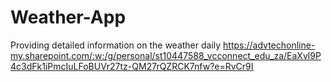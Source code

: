 # Weather-App
Providing detailed information on the weather daily
https://advtechonline-my.sharepoint.com/:w:/g/personal/st10447588_vcconnect_edu_za/EaXvl9P4c3dFk1iPmcIuLFoBUVr27tz-QM27rQZRCK7nfw?e=RvCr9I

